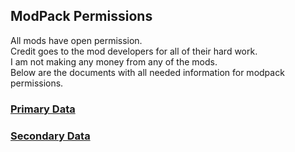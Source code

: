 ## ModPack Permissions
All mods have open permission.<br>
Credit goes to the mod developers for all of their hard work.<br>
I am not making any money from any of the mods.<br>
Below are the documents with all needed information for modpack permissions.

### [Primary Data](http://www.feed-the-beast.com/mods)

### [Secondary Data](yoururlhere.com)
